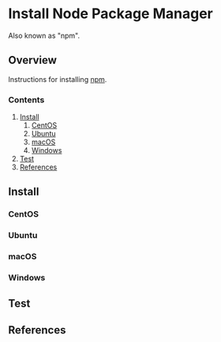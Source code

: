 # Install Node Package Manager

Also known as "npm".

## Overview

Instructions for installing [npm](https://www.npmjs.com).

### Contents

1. [Install](#install)
    1. [CentOS](#centos)
    1. [Ubuntu](#ubuntu)
    1. [macOS](#macos)
    1. [Windows](#windows)
1. [Test](#test)
1. [References](#references)

## Install

### CentOS

### Ubuntu

### macOS

### Windows

## Test

## References
